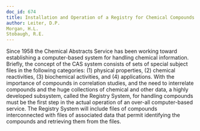 ```yaml
---
doc_id: 674
title: Installation and Operation of a Registry for Chemical Compounds
author: Leiter, D.P.
Morgan, H.L.
Stobaugh, R.E.
---
```


Since 1958 the Chemical Abstracts Service has been
working toward establishing a computer-based system for
handling chemical information.  Briefly, the concept of
the CAS system consists of sets of special subject files
in the following categories: (1) physical properties, (2)
chemical reactivities, (3) biochemical activities, and (4)
applications.  With the importance of compounds in
correlation studies, and the need to interrelate compounds
and the huge collections of chemical and other data, a
highly developed subsystem, called the Registry System,
for handling compounds must be the first step in the
actual operation of an over-all computer-based service.
The Registry System will include files of compounds 
interconnected with files of associated data that permit
identifying the compounds and retrieving them from the
files.